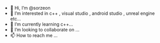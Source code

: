 - 👋 Hi, I’m @sorzeon
- 👀 I’m interested in c++ , visual studio , android studio , unreal engine etc...
- 🌱 I’m currently learning c++...
- 💞️ I’m looking to collaborate on ...
- 📫 How to reach me ...

<!---
sorzeon/sorzeon is a ✨ special ✨ repository because its `README.md` (this file) appears on your GitHub profile.
You can click the Preview link to take a look at your changes.
--->
